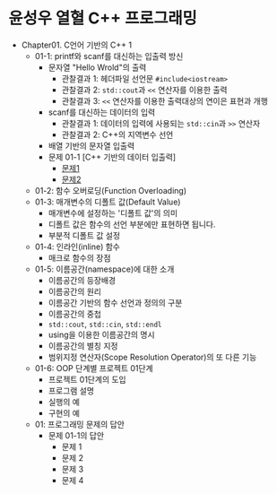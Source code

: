 # 윤성우 열혈 C++ 프로그래밍

- Chapter01. C언어 기반의 C++ 1
    - 01-1: printf와 scanf를 대신하는 입출력 방신
        - 문자열 "Hello Wrold"의 출력
            - 관찰결과 1: 헤더파일 선언문 ```#include<iostream>```
            - 관찰결과 2: ```std::cout```과 ```<<``` 연산자를 이용한 출력
            - 관찰결과 3: ```<<``` 연산자를 이용한 출력대상의 연이은 표현과 개행
        - scanf를 대신하는 데이터의 입력
            - 관찰결과 1: 데이터의 입력에 사용되는 ```std::cin```과 ```>>``` 연산자
            - 관찰결과 2: C++의 지역변수 선언
        - 배열 기반의 문자열 입출력
        - 문제 01-1 [C++ 기반의 데이터 입출력]
            - [문제1](./ch01/01-1/question/01.cpp)
            - [문제2](./ch01/01-1/question/02.cpp)
    - 01-2: 함수 오버로딩(Function Overloading)
    - 01-3: 매개변수의 디폴트 값(Default Value)
        - 매개변수에 설정하는 '디폴트 값'의 의미
        - 디폴트 값은 함수의 선언 부분에만 표현하면 됩니다.
        - 부분적 디폴트 값 설정
    - 01-4: 인라인(inline) 함수
        - 매크로 함수의 장점
    - 01-5: 이름공간(namespace)에 대한 소개
        - 이름공간의 등장배경
        - 이름공간의 원리
        - 이름공간 기반의 함수 선언과 정의의 구분
        - 이름공간의 중첩
        - ```std::cout```, ```std::cin```, ```std::endl```
        - using을 이용한 이름공간의 명시
        - 이름공간의 별칭 지정
        - 범위지정 연산자(Scope Resolution Operator)의 또 다른 기능
    - 01-6: OOP 단계별 프로젝트 01단계
        - 프로젝트 01단계의 도입
        - 프로그램 설명
        - 실행의 예
        - 구현의 예
    - 01: 프로그래밍 문제의 답안
        - 문제 01-1의 답안
            - 문제 1
            - 문제 2
            - 문제 3
            - 문제 4